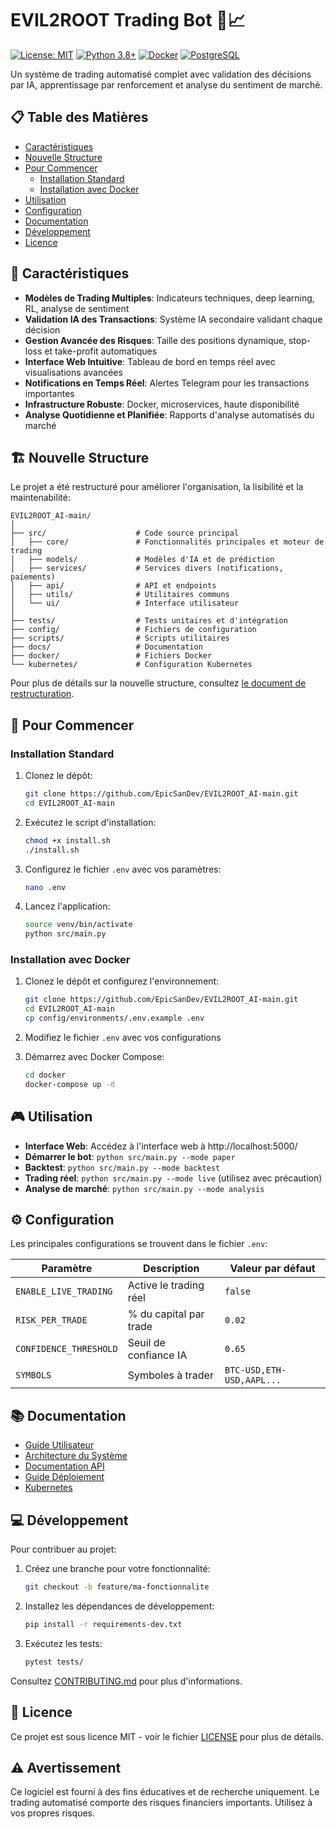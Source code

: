 # EVIL2ROOT Trading Bot 🤖📈

[![License: MIT](https://img.shields.io/badge/License-MIT-yellow.svg)](https://opensource.org/licenses/MIT)
[![Python 3.8+](https://img.shields.io/badge/python-3.8+-blue.svg)](https://www.python.org/downloads/)
[![Docker](https://img.shields.io/badge/Docker-Supported-blue.svg)](https://www.docker.com/)
[![PostgreSQL](https://img.shields.io/badge/PostgreSQL-Database-blue.svg)](https://www.postgresql.org/)

Un système de trading automatisé complet avec validation des décisions par IA, apprentissage par renforcement et analyse du sentiment de marché.

## 📋 Table des Matières

- [Caractéristiques](#-caractéristiques)
- [Nouvelle Structure](#-nouvelle-structure)
- [Pour Commencer](#-pour-commencer)
  - [Installation Standard](#installation-standard)
  - [Installation avec Docker](#installation-avec-docker)
- [Utilisation](#-utilisation)
- [Configuration](#-configuration)
- [Documentation](#-documentation)
- [Développement](#-développement)
- [Licence](#-licence)

## 🚀 Caractéristiques

- **Modèles de Trading Multiples**: Indicateurs techniques, deep learning, RL, analyse de sentiment
- **Validation IA des Transactions**: Système IA secondaire validant chaque décision
- **Gestion Avancée des Risques**: Taille des positions dynamique, stop-loss et take-profit automatiques
- **Interface Web Intuitive**: Tableau de bord en temps réel avec visualisations avancées
- **Notifications en Temps Réel**: Alertes Telegram pour les transactions importantes
- **Infrastructure Robuste**: Docker, microservices, haute disponibilité
- **Analyse Quotidienne et Planifiée**: Rapports d'analyse automatisés du marché

## 🏗 Nouvelle Structure

Le projet a été restructuré pour améliorer l'organisation, la lisibilité et la maintenabilité:

```
EVIL2ROOT_AI-main/
│
├── src/                    # Code source principal
│   ├── core/               # Fonctionnalités principales et moteur de trading
│   ├── models/             # Modèles d'IA et de prédiction
│   ├── services/           # Services divers (notifications, paiements)
│   ├── api/                # API et endpoints
│   ├── utils/              # Utilitaires communs
│   └── ui/                 # Interface utilisateur
│
├── tests/                  # Tests unitaires et d'intégration
├── config/                 # Fichiers de configuration
├── scripts/                # Scripts utilitaires
├── docs/                   # Documentation
├── docker/                 # Fichiers Docker
└── kubernetes/             # Configuration Kubernetes
```

Pour plus de détails sur la nouvelle structure, consultez [le document de restructuration](./NOUVELLE_STRUCTURE.md).

## 🚦 Pour Commencer

### Installation Standard

1. Clonez le dépôt:
   ```bash
   git clone https://github.com/EpicSanDev/EVIL2ROOT_AI-main.git
   cd EVIL2ROOT_AI-main
   ```

2. Exécutez le script d'installation:
   ```bash
   chmod +x install.sh
   ./install.sh
   ```

3. Configurez le fichier `.env` avec vos paramètres:
   ```bash
   nano .env
   ```

4. Lancez l'application:
   ```bash
   source venv/bin/activate
   python src/main.py
   ```

### Installation avec Docker

1. Clonez le dépôt et configurez l'environnement:
   ```bash
   git clone https://github.com/EpicSanDev/EVIL2ROOT_AI-main.git
   cd EVIL2ROOT_AI-main
   cp config/environments/.env.example .env
   ```

2. Modifiez le fichier `.env` avec vos configurations

3. Démarrez avec Docker Compose:
   ```bash
   cd docker
   docker-compose up -d
   ```

## 🎮 Utilisation

- **Interface Web**: Accédez à l'interface web à http://localhost:5000/
- **Démarrer le bot**: `python src/main.py --mode paper`
- **Backtest**: `python src/main.py --mode backtest`
- **Trading réel**: `python src/main.py --mode live` (utilisez avec précaution)
- **Analyse de marché**: `python src/main.py --mode analysis`

## ⚙️ Configuration

Les principales configurations se trouvent dans le fichier `.env`:

| Paramètre | Description | Valeur par défaut |
|-----------|-------------|-------------------|
| `ENABLE_LIVE_TRADING` | Active le trading réel | `false` |
| `RISK_PER_TRADE` | % du capital par trade | `0.02` |
| `CONFIDENCE_THRESHOLD` | Seuil de confiance IA | `0.65` |
| `SYMBOLS` | Symboles à trader | `BTC-USD,ETH-USD,AAPL...` |

## 📚 Documentation

- [Guide Utilisateur](./USER_GUIDE.md)
- [Architecture du Système](./ARCHITECTURE.md)
- [Documentation API](./api/)
- [Guide Déploiement](./DEPLOYMENT.md)
- [Kubernetes](./KUBERNETES.md)

## 💻 Développement

Pour contribuer au projet:

1. Créez une branche pour votre fonctionnalité:
   ```bash
   git checkout -b feature/ma-fonctionnalite
   ```

2. Installez les dépendances de développement:
   ```bash
   pip install -r requirements-dev.txt
   ```

3. Exécutez les tests:
   ```bash
   pytest tests/
   ```

Consultez [CONTRIBUTING.md](./CONTRIBUTING.md) pour plus d'informations.

## 📝 Licence

Ce projet est sous licence MIT - voir le fichier [LICENSE](../LICENSE) pour plus de détails.

## ⚠️ Avertissement

Ce logiciel est fourni à des fins éducatives et de recherche uniquement. Le trading automatisé comporte des risques financiers importants. Utilisez à vos propres risques. 